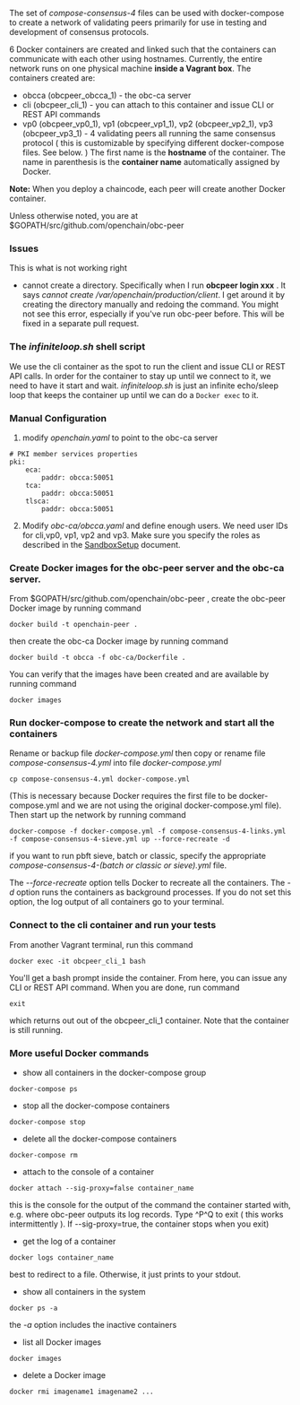 The set of *compose-consensus-4* files can be used with docker-compose to create a network of validating peers primarily for use in testing and development of consensus protocols.

6 Docker containers are created and linked such that the containers can communicate with each other using hostnames. Currently, the entire network runs on one physical machine **inside a Vagrant box**. The containers created are:
* obcca (obcpeer_obcca_1) - the obc-ca server
* cli (obcpeer_cli_1) - you can attach to this container and issue CLI or REST API commands
* vp0 (obcpeer_vp0_1), vp1 (obcpeer_vp1_1), vp2 (obcpeer_vp2_1), vp3 (obcpeer_vp3_1) - 4 validating peers all running the same consensus protocol ( this is customizable by specifying different docker-compose files. See below. )
The first name is the **hostname** of the container. The name in parenthesis is the **container name** automatically assigned by Docker.

**Note:** When you deploy a chaincode, each peer will create another Docker container.

Unless otherwise noted, you are at $GOPATH/src/github.com/openchain/obc-peer

### Issues
This is what is not working right
* cannot create a directory. Specifically when I run **obcpeer login xxx** . It says *cannot create /var/openchain/production/client*. I get around it by creating the directory manually and redoing the command. You might not see this error, especially if you've run obc-peer before. This will be fixed in a separate pull request.

### The *infiniteloop.sh* shell script
We use the cli container as the spot to run the client and issue CLI or REST API calls. In order for the container to stay up until we connect to it, we need to have it start and wait. *infiniteloop.sh* is just an infinite echo/sleep loop that keeps the container up until we can do a `Docker exec` to it.

### Manual Configuration
 1. modify *openchain.yaml* to point to the obc-ca server
 ```
 # PKI member services properties
pki:
     eca:
         paddr: obcca:50051
     tca:
         paddr: obcca:50051
     tlsca:
         paddr: obcca:50051
 ```
 2. Modify *obc-ca/obcca.yaml* and define enough users. We need user IDs for cli,vp0, vp1, vp2 and vp3. Make sure you specify the roles as described in the [SandboxSetup](https://github.com/openblockchain/obc-docs/blob/master/api/SandboxSetup.md) document.


 ### Create Docker images for the obc-peer server and the obc-ca server.
From $GOPATH/src/github.com/openchain/obc-peer , create the obc-peer Docker image by running command
```
docker build -t openchain-peer .
```
then create the obc-ca Docker image by running command
```
docker build -t obcca -f obc-ca/Dockerfile .
```

You can verify that the images have been created and are available by running command
```
docker images
```

### Run docker-compose to create the network and start all the containers
Rename or backup file *docker-compose.yml* then copy or rename file *compose-consensus-4.yml* into file *docker-compose.yml*
```
cp compose-consensus-4.yml docker-compose.yml
```
(This is necessary because Docker requires the first file to be docker-compose.yml and we are not using the original docker-compose.yml file).
Then start up the network by running command
```
docker-compose -f docker-compose.yml -f compose-consensus-4-links.yml -f compose-consensus-4-sieve.yml up --force-recreate -d
```
if you want to run pbft sieve, batch or classic, specify the appropriate *compose-consensus-4-(batch or classic or sieve).yml* file.

The *--force-recreate* option tells Docker to recreate all the containers.
The *-d* option runs the containers as background processes. If you do not set this option, the log output of all containers go to your terminal.

### Connect to the cli container and run your tests
From another Vagrant terminal, run this command
```
docker exec -it obcpeer_cli_1 bash
```
You'll get a bash prompt inside the container. From here, you can issue any CLI or REST API command. When you are done, run command
```
exit
```
which returns out out of the obcpeer_cli_1 container. Note that the container is still running.

### More useful Docker commands
* show all containers in the docker-compose group
```
docker-compose ps
```
* stop all the docker-compose containers
```
docker-compose stop
```
* delete all the docker-compose containers
```
docker-compose rm
```
* attach to the console of a container
```
docker attach --sig-proxy=false container_name
```
this is the console for the output of the command the container started with, e.g. where obc-peer outputs its log records.
Type ^P^Q to exit ( this works intermittently ). If --sig-proxy=true, the container stops when you exit)
* get the log of a container
```
docker logs container_name
```
best to redirect to a file. Otherwise, it just prints to your stdout.
* show all containers in the system
```
docker ps -a
```
the *-a* option includes the inactive containers
* list all Docker images
```
docker images
```
* delete a Docker image
```
docker rmi imagename1 imagename2 ...
```
